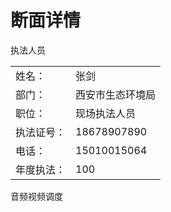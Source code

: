 # 断面详情
   
<div class="zy-alert renyuan-alert">
        <div class="hd">
            <p>执法人员</p>
            <i class="close"></i>
        </div>
        <div class="bd">
            <div class="zy-data8">
                <table class="zy-table2">
                    <tbody><tr>
                        <td class="td-hd">姓名：</td>
                        <td>张剑</td>
                    </tr>
                    <tr>
                        <td class="td-hd">部门：</td>
                        <td>西安市生态环境局</td>
                    </tr>
                    <tr>
                        <td class="td-hd">职位：</td>
                        <td>现场执法人员</td>
                    </tr>
                    <tr>
                        <td class="td-hd">执法证号：</td>
                        <td>18678907890</td>
                    </tr>
                    <tr>
                        <td class="td-hd">电话：</td>
                        <td>15010015064</td>
                    </tr>
                    <tr>
                        <td class="td-hd">年度执法：</td>
                        <td>100</td>
                    </tr>
                </tbody></table>
                <div class="tu">
                    <img src="images/renyuan.png" alt="">
                </div>
            </div>
            <div class="zy-btn1">音频视频调度</div>
        </div>
    </div>


